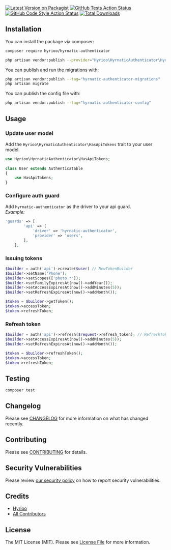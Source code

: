 [![Latest Version on Packagist](https://img.shields.io/packagist/v/hyrioo/hyrnatic-authenticator.svg?style=flat-square)](https://packagist.org/packages/hyrioo/hyrnatic-authenticator)
[![GitHub Tests Action Status](https://img.shields.io/github/workflow/status/hyrioo/hyrnatic-authenticator/run-tests?label=tests)](https://github.com/hyrioo/hyrnatic-authenticator/actions?query=workflow%3Arun-tests+branch%3Amain)
[![GitHub Code Style Action Status](https://img.shields.io/github/workflow/status/hyrioo/hyrnatic-authenticator/Check%20&%20fix%20styling?label=code%20style)](https://github.com/hyrioo/hyrnatic-authenticator/actions?query=workflow%3A"Check+%26+fix+styling"+branch%3Amain)
[![Total Downloads](https://img.shields.io/packagist/dt/hyrioo/hyrnatic-authenticator.svg?style=flat-square)](https://packagist.org/packages/hyrioo/hyrnatic-authenticator)

## Installation

You can install the package via composer:

```bash
composer require hyrioo/hyrnatic-authenticator
```

```bash
php artisan vendor:publish --provider="Hyrioo\HyrnaticAuthenticator\HyrnaticAuthenticatorServiceProvider"
```

You can publish and run the migrations with:

```bash
php artisan vendor:publish --tag="hyrnatic-authenticator-migrations"
php artisan migrate
```

You can publish the config file with:

```bash
php artisan vendor:publish --tag="hyrnatic-authenticator-config"
```

## Usage

### Update user model
Add the `Hyrioo\HyrnaticAuthenticator\HasApiTokens` trait to your user model.
```php
use Hyrioo\HyrnaticAuthenticator\HasApiTokens;
 
class User extends Authenticatable
{
    use HasApiTokens;
}
```

### Configure auth guard
Add `hyrnatic-authenticator` as the driver to your api guard.  
*Example:*
```php
'guards' => [
        'api' => [
            'driver' => 'hyrnatic-authenticator',
            'provider' => 'users',
        ],
    ],
```

### Issuing tokens
```php
$builder = auth('api')->create($user) // NewTokenBuilder
$builder->setName('Phone');
$builder->setScopes(['photo.*']);
$builder->setFamilyExpiresAt(now()->addYear());
$builder->setAccessExpiresAt(now()->addMinutes(5));
$builder->setRefreshExpiresAt(now()->addMonth());

$token = $builder->getToken();
$token->accessToken;
$token->refreshToken;
```

### Refresh token
```php
$builder = auth('api')->refresh($request->refresh_token); // RefreshTokenBuilder
$builder->setAccessExpiresAt(now()->addMinutes(5));
$builder->setRefreshExpiresAt(now()->addMonth());

$token = $builder->refreshToken();
$token->accessToken;
$token->refreshToken;
```

## Testing

```bash
composer test
```

## Changelog

Please see [CHANGELOG](CHANGELOG.md) for more information on what has changed recently.

## Contributing

Please see [CONTRIBUTING](https://github.com/spatie/.github/blob/main/CONTRIBUTING.md) for details.

## Security Vulnerabilities

Please review [our security policy](../../security/policy) on how to report security vulnerabilities.

## Credits

- [Hyrioo](https://github.com/msp@hyrioo.com)
- [All Contributors](../../contributors)

## License

The MIT License (MIT). Please see [License File](LICENSE.md) for more information.
